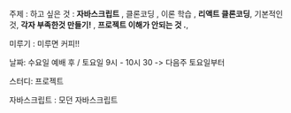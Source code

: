 
주제 : 
하고 싶은 것 : **자바스크립트** , 클론코딩 , 이론 학습 , **리액트 클론코딩**,  기본적인 것,  **각자 부족한것 만들기!** , **프로젝트 이해가 안되는 것 .**, 

미루기 : 미루면 커피!! 

날짜:   수요일 예배 후 / 토요일 9시 - 10시 30 
-> 다음주 토요일부터 

스터디: 프로젝트 


자바스크립트 : 모던 자바스크립트 
